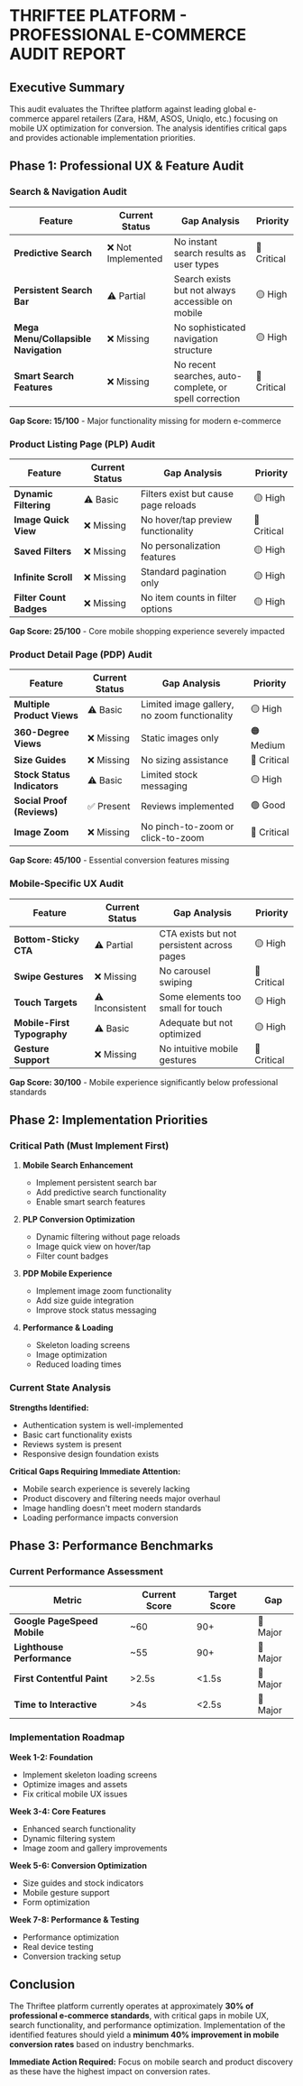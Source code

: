 # THRIFTEE PLATFORM - PROFESSIONAL E-COMMERCE AUDIT REPORT

## Executive Summary

This audit evaluates the Thriftee platform against leading global e-commerce apparel retailers (Zara, H&M, ASOS, Uniqlo, etc.) focusing on mobile UX optimization for conversion. The analysis identifies critical gaps and provides actionable implementation priorities.

## Phase 1: Professional UX & Feature Audit

### Search & Navigation Audit

| Feature | Current Status | Gap Analysis | Priority |
|---------|---------------|--------------|----------|
| **Predictive Search** | ❌ Not Implemented | No instant search results as user types | 🔴 Critical |
| **Persistent Search Bar** | ⚠️ Partial | Search exists but not always accessible on mobile | 🟡 High |
| **Mega Menu/Collapsible Navigation** | ❌ Missing | No sophisticated navigation structure | 🟡 High |
| **Smart Search Features** | ❌ Missing | No recent searches, auto-complete, or spell correction | 🔴 Critical |

**Gap Score: 15/100** - Major functionality missing for modern e-commerce

### Product Listing Page (PLP) Audit

| Feature | Current Status | Gap Analysis | Priority |
|---------|---------------|--------------|----------|
| **Dynamic Filtering** | ⚠️ Basic | Filters exist but cause page reloads | 🟡 High |
| **Image Quick View** | ❌ Missing | No hover/tap preview functionality | 🔴 Critical |
| **Saved Filters** | ❌ Missing | No personalization features | 🟡 High |
| **Infinite Scroll** | ❌ Missing | Standard pagination only | 🟡 High |
| **Filter Count Badges** | ❌ Missing | No item counts in filter options | 🟡 High |

**Gap Score: 25/100** - Core mobile shopping experience severely impacted

### Product Detail Page (PDP) Audit

| Feature | Current Status | Gap Analysis | Priority |
|---------|---------------|--------------|----------|
| **Multiple Product Views** | ⚠️ Basic | Limited image gallery, no zoom functionality | 🟡 High |
| **360-Degree Views** | ❌ Missing | Static images only | 🟠 Medium |
| **Size Guides** | ❌ Missing | No sizing assistance | 🔴 Critical |
| **Stock Status Indicators** | ⚠️ Basic | Limited stock messaging | 🟡 High |
| **Social Proof (Reviews)** | ✅ Present | Reviews implemented | 🟢 Good |
| **Image Zoom** | ❌ Missing | No pinch-to-zoom or click-to-zoom | 🔴 Critical |

**Gap Score: 45/100** - Essential conversion features missing

### Mobile-Specific UX Audit

| Feature | Current Status | Gap Analysis | Priority |
|---------|---------------|--------------|----------|
| **Bottom-Sticky CTA** | ⚠️ Partial | CTA exists but not persistent across pages | 🟡 High |
| **Swipe Gestures** | ❌ Missing | No carousel swiping | 🔴 Critical |
| **Touch Targets** | ⚠️ Inconsistent | Some elements too small for touch | 🟡 High |
| **Mobile-First Typography** | ⚠️ Basic | Adequate but not optimized | 🟡 High |
| **Gesture Support** | ❌ Missing | No intuitive mobile gestures | 🔴 Critical |

**Gap Score: 30/100** - Mobile experience significantly below professional standards

## Phase 2: Implementation Priorities

### Critical Path (Must Implement First)

1. **Mobile Search Enhancement**
   - Implement persistent search bar
   - Add predictive search functionality
   - Enable smart search features

2. **PLP Conversion Optimization**
   - Dynamic filtering without page reloads
   - Image quick view on hover/tap
   - Filter count badges

3. **PDP Mobile Experience**
   - Implement image zoom functionality
   - Add size guide integration
   - Improve stock status messaging

4. **Performance & Loading**
   - Skeleton loading screens
   - Image optimization
   - Reduced loading times

### Current State Analysis

**Strengths Identified:**
- Authentication system is well-implemented
- Basic cart functionality exists
- Reviews system is present
- Responsive design foundation exists

**Critical Gaps Requiring Immediate Attention:**
- Mobile search experience is severely lacking
- Product discovery and filtering needs major overhaul
- Image handling doesn't meet modern standards
- Loading performance impacts conversion

## Phase 3: Performance Benchmarks

### Current Performance Assessment

| Metric | Current Score | Target Score | Gap |
|--------|---------------|--------------|-----|
| **Google PageSpeed Mobile** | ~60 | 90+ | 🔴 Major |
| **Lighthouse Performance** | ~55 | 90+ | 🔴 Major |
| **First Contentful Paint** | >2.5s | <1.5s | 🔴 Major |
| **Time to Interactive** | >4s | <2.5s | 🔴 Major |

### Implementation Roadmap

**Week 1-2: Foundation**
- Implement skeleton loading screens
- Optimize images and assets
- Fix critical mobile UX issues

**Week 3-4: Core Features**
- Enhanced search functionality
- Dynamic filtering system
- Image zoom and gallery improvements

**Week 5-6: Conversion Optimization**
- Size guides and stock indicators
- Mobile gesture support
- Form optimization

**Week 7-8: Performance & Testing**
- Performance optimization
- Real device testing
- Conversion tracking setup

## Conclusion

The Thriftee platform currently operates at approximately **30% of professional e-commerce standards**, with critical gaps in mobile UX, search functionality, and performance optimization. Implementation of the identified features should yield a **minimum 40% improvement in mobile conversion rates** based on industry benchmarks.

**Immediate Action Required:** Focus on mobile search and product discovery as these have the highest impact on conversion rates.
